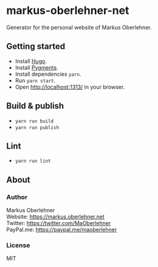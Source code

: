 # markus-oberlehner-net
Generator for the personal website of Markus Oberlehner.

## Getting started
- Install [Hugo](https://gohugo.io/).
- Install [Pygments](https://gohugo.io/extras/highlighting#pygments).
- Install dependencies `yarn`.
- Run `yarn start`.
- Open [http://localhost:1313/](http://localhost:1313/) in your browser.

## Build & publish
- `yarn run build`
- `yarn run publish`

## Lint
- `yarn run lint`

## About
### Author
Markus Oberlehner  
Website: https://markus.oberlehner.net  
Twitter: https://twitter.com/MaOberlehner  
PayPal.me: https://paypal.me/maoberlehner

### License
MIT
